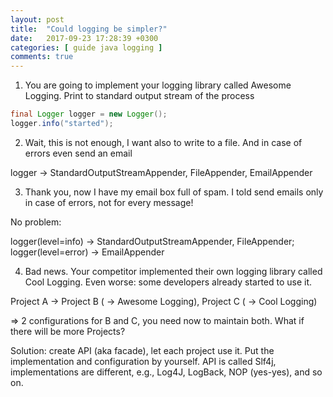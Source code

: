 ```yaml
---
layout: post
title:  "Could logging be simpler?"
date:   2017-09-23 17:28:39 +0300
categories: [ guide java logging ]
comments: true
---
```


1. You are going to implement your logging library called Awesome Logging. Print to standard output stream of the process

```java
final Logger logger = new Logger();
logger.info("started");
```

2. Wait, this is not enough, I want also to write to a file. And in case of errors even send an email 

logger -> StandardOutputStreamAppender, FileAppender, EmailAppender

3. Thank you, now I have my email box full of spam. I told send emails only in case of errors, not for every message!

No problem:

logger(level=info) -> StandardOutputStreamAppender, FileAppender; logger(level=error) -> EmailAppender

4. Bad news. Your competitor implemented their own logging library called Cool Logging. Even worse: some developers already started to use it.

Project A -> Project B ( -> Awesome Logging), Project C ( -> Cool Logging)

=> 2 configurations for B and C, you need now to maintain both. What if there will be more Projects?

Solution: create API (aka facade), let each project use it. Put the implementation and configuration by yourself. API is called Slf4j, implementations are different, e.g., Log4J, LogBack, NOP (yes-yes), and so on.